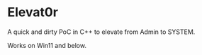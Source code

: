 # Elevat0r

A quick and dirty PoC in C++ to elevate from Admin to SYSTEM.

Works on Win11 and below.
